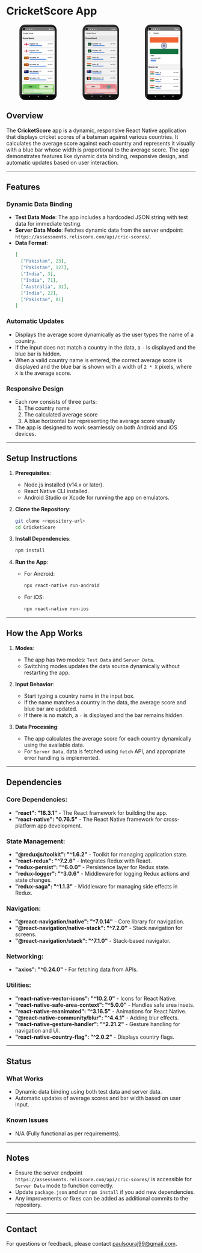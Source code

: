 # CricketScore App

<div style="display: flex; justify-content: space-around; align-items: center;">

<img src="src/assets/images/Screenshot1.png" alt="Screenshot 1" title="Screenshot 1" style="height: 200px; width: auto; border-radius: 15px;"/>
<img src="src/assets/images/Screenshot2.png" alt="Screenshot 2" title="Screenshot 2" style="height: 200px; width: auto; border-radius: 15px;"/>
<img src="src/assets/images/Screenshot3.png" alt="Screenshot 3" title="Screenshot 3" style="height: 200px; width: auto; border-radius: 15px;"/>

</div>

## Overview

The **CricketScore** app is a dynamic, responsive React Native application that displays cricket scores of a batsman against various countries. It calculates the average score against each country and represents it visually with a blue bar whose width is proportional to the average score. The app demonstrates features like dynamic data binding, responsive design, and automatic updates based on user interaction.

---

## Features

### Dynamic Data Binding

- **Test Data Mode**: The app includes a hardcoded JSON string with test data for immediate testing.
- **Server Data Mode**: Fetches dynamic data from the server endpoint: `https://assessments.reliscore.com/api/cric-scores/`.
- **Data Format**:
  ```json
  [
    ["Pakistan", 23],
    ["Pakistan", 127],
    ["India", 3],
    ["India", 71],
    ["Australia", 31],
    ["India", 22],
    ["Pakistan", 81]
  ]
  ```

### Automatic Updates

- Displays the average score dynamically as the user types the name of a country.
- If the input does not match a country in the data, a `-` is displayed and the blue bar is hidden.
- When a valid country name is entered, the correct average score is displayed and the blue bar is shown with a width of `2 * X` pixels, where `X` is the average score.

### Responsive Design

- Each row consists of three parts:
  1. The country name
  2. The calculated average score
  3. A blue horizontal bar representing the average score visually
- The app is designed to work seamlessly on both Android and iOS devices.

---

## Setup Instructions

1. **Prerequisites**:

   - Node.js installed (v14.x or later).
   - React Native CLI installed.
   - Android Studio or Xcode for running the app on emulators.

2. **Clone the Repository**:

   ```bash
   git clone <repository-url>
   cd CricketScore
   ```

3. **Install Dependencies**:

   ```bash
   npm install
   ```

4. **Run the App**:

   - For Android:
     ```bash
     npx react-native run-android
     ```
   - For iOS:
     ```bash
     npx react-native run-ios
     ```

---

## How the App Works

1. **Modes**:

   - The app has two modes: `Test Data` and `Server Data`.
   - Switching modes updates the data source dynamically without restarting the app.

2. **Input Behavior**:

   - Start typing a country name in the input box.
   - If the name matches a country in the data, the average score and blue bar are updated.
   - If there is no match, a `-` is displayed and the bar remains hidden.

3. **Data Processing**:

   - The app calculates the average score for each country dynamically using the available data.
   - For `Server Data`, data is fetched using `fetch` API, and appropriate error handling is implemented.

---

## Dependencies

### Core Dependencies:

- **"react": "18.3.1"** - The React framework for building the app.
- **"react-native": "0.76.5"** - The React Native framework for cross-platform app development.

### State Management:

- **"@reduxjs/toolkit": "^1.6.2"** - Toolkit for managing application state.
- **"react-redux": "^7.2.6"** - Integrates Redux with React.
- **"redux-persist": "^6.0.0"** - Persistence layer for Redux state.
- **"redux-logger": "^3.0.6"** - Middleware for logging Redux actions and state changes.
- **"redux-saga": "^1.1.3"** - Middleware for managing side effects in Redux.

### Navigation:

- **"@react-navigation/native": "^7.0.14"** - Core library for navigation.
- **"@react-navigation/native-stack": "^7.2.0"** - Stack navigation for screens.
- **"@react-navigation/stack": "^7.1.0"** - Stack-based navigator.

### Networking:

- **"axios": "^0.24.0"** - For fetching data from APIs.

### Utilities:

- **"react-native-vector-icons": "^10.2.0"** - Icons for React Native.
- **"react-native-safe-area-context": "^5.0.0"** - Handles safe area insets.
- **"react-native-reanimated": "^3.16.5"** - Animations for React Native.
- **"@react-native-community/blur": "^4.4.1"** - Adding blur effects.
- **"react-native-gesture-handler": "^2.21.2"** - Gesture handling for navigation and UI.
- **"react-native-country-flag": "^2.0.2"** - Displays country flags.

---

## Status

### What Works

- Dynamic data binding using both test data and server data.
- Automatic updates of average scores and bar width based on user input.

### Known Issues

- N/A (Fully functional as per requirements).

---

## Notes

- Ensure the server endpoint `https://assessments.reliscore.com/api/cric-scores/` is accessible for `Server Data` mode to function correctly.
- Update `package.json` and run `npm install` if you add new dependencies.
- Any improvements or fixes can be added as additional commits to the repository.

---

## Contact

For questions or feedback, please contact paulsouraj99@gmail.com.
